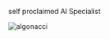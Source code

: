 self proclaimed AI Specialist

<p><img align="center" src="https://github-readme-streak-stats.herokuapp.com/?user=algonacci&" alt="algonacci" /></p>
